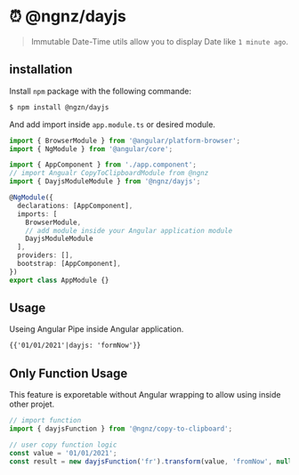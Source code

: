 # ⏰ @ngnz/dayjs

> Immutable Date-Time utils allow you to display Date like `1 minute ago`. 


## installation 

Install `npm` package with the following commande: 
```bash
$ npm install @ngzn/dayjs
```

And add import inside `app.module.ts` or desired module.
```typescript
import { BrowserModule } from '@angular/platform-browser';
import { NgModule } from '@angular/core';

import { AppComponent } from './app.component';
// import Angualr CopyToClipboardModule from @ngnz
import { DayjsModuleModule } from '@ngnz/dayjs';

@NgModule({
  declarations: [AppComponent],
  imports: [
    BrowserModule,
    // add module inside your Angular application module
    DayjsModuleModule 
  ],
  providers: [],
  bootstrap: [AppComponent],
})
export class AppModule {}

```

## Usage
Useing Angular Pipe inside Angular application.
```html
{{'01/01/2021'|dayjs: 'formNow'}}
```

## Only Function Usage 
This feature is exporetable without Angular wrapping to allow using inside other projet.

```ts
// import function
import { dayjsFunction } from '@ngnz/copy-to-clipboard';

// user copy function logic
const value = '01/01/2021';
const result = new dayjsFunction('fr').transform(value, 'fromNow', null, true);
```
